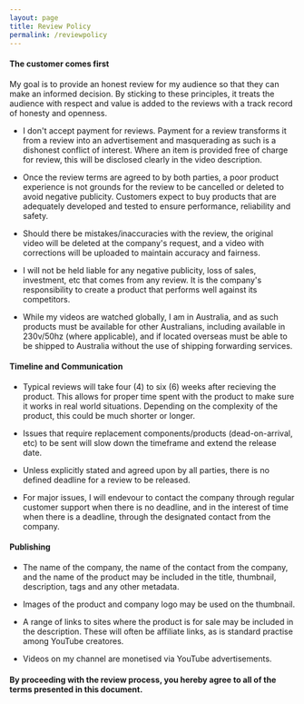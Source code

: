 ```yaml
---
layout: page
title: Review Policy
permalink: /reviewpolicy
---
```

#### The customer comes first
My goal is to provide an honest review for my audience so that they can make an informed decision. By sticking to these principles, it treats the audience with respect and value is added to the reviews with a track record of honesty and openness.

* I don't accept payment for reviews. Payment for a review transforms it from a review into an advertisement and masquerading as such is a dishonest conflict of interest. Where an item is provided free of charge for review, this will be disclosed clearly in the video description.

* Once the review terms are agreed to by both parties, a poor product experience is not grounds for the review to be cancelled or deleted to avoid negative publicity. Customers expect to buy products that are adequately developed and tested to ensure performance, reliability and safety.

* Should there be mistakes/inaccuracies with the review, the original video will be deleted at the company's request, and a video with corrections will be uploaded to maintain accuracy and fairness.

* I will not be held liable for any negative publicity, loss of sales, investment, etc that comes from any review. It is the company's responsibility to create a product that performs well against its competitors.

* While my videos are watched globally, I am in Australia, and as such products must be available for other Australians, including available in 230v/50hz (where applicable), and if located overseas must be able to be shipped to Australia without the use of shipping forwarding services.

#### Timeline and Communication
* Typical reviews will take four (4) to six (6) weeks after recieving the product. This allows for proper time spent with the product to make sure it works in real world situations. Depending on the complexity of the product, this could be much shorter or longer. 

* Issues that require replacement components/products (dead-on-arrival, etc) to be sent will slow down the timeframe and extend the release date.

* Unless explicitly stated and agreed upon by all parties, there is no defined deadline for a review to be released.

* For major issues, I will endevour to contact the company through regular customer support when there is no deadline, and in the interest of time when there is a deadline, through the designated contact from the company.


#### Publishing
* The name of the company, the name of the contact from the company, and the name of the product may be included in the title, thumbnail, description, tags and any other metadata.

* Images of the product and company logo may be used on the thumbnail.

* A range of links to sites where the product is for sale may be included in the description. These will often be affiliate links, as is standard practise among YouTube creatores.

* Videos on my channel are monetised via YouTube advertisements.

#### By proceeding with the review process, you hereby agree to all of the terms presented in this document.